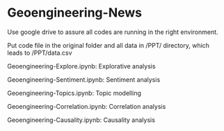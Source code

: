 # Geoengineering-News


Use google drive to assure all codes are running in the right environment.

Put code file in the original folder and all data in /PPT/ directory, which leads to /PPT/data.csv

Geoengineering-Explore.ipynb:  Explorative analysis

Geoengineering-Sentiment.ipynb: Sentiment analysis

Geoengineering-Topics.ipynb: Topic modelling

Geoengineering-Correlation.ipynb: Correlation analysis

Geoengineering-Causality.ipynb: Causality analysis


